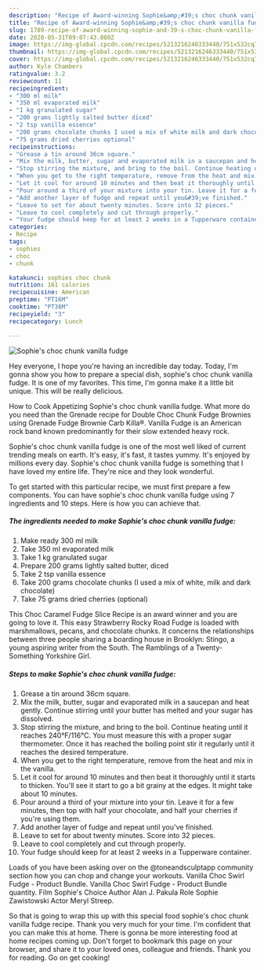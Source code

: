 ```yaml
---
description: "Recipe of Award-winning Sophie&amp;#39;s choc chunk vanilla fudge"
title: "Recipe of Award-winning Sophie&amp;#39;s choc chunk vanilla fudge"
slug: 1789-recipe-of-award-winning-sophie-and-39-s-choc-chunk-vanilla-fudge
date: 2020-05-31T09:07:43.080Z
image: https://img-global.cpcdn.com/recipes/5213216246333440/751x532cq70/sophies-choc-chunk-vanilla-fudge-recipe-main-photo.jpg
thumbnail: https://img-global.cpcdn.com/recipes/5213216246333440/751x532cq70/sophies-choc-chunk-vanilla-fudge-recipe-main-photo.jpg
cover: https://img-global.cpcdn.com/recipes/5213216246333440/751x532cq70/sophies-choc-chunk-vanilla-fudge-recipe-main-photo.jpg
author: Kyle Chambers
ratingvalue: 3.2
reviewcount: 11
recipeingredient:
- "300 ml milk"
- "350 ml evaporated milk"
- "1 kg granulated sugar"
- "200 grams lightly salted butter diced"
- "2 tsp vanilla essence"
- "200 grams chocolate chunks I used a mix of white milk and dark chocolate"
- "75 grams dried cherries optional"
recipeinstructions:
- "Grease a tin around 36cm square."
- "Mix the milk, butter, sugar and evaporated milk in a saucepan and heat gently. Continue stirring until your butter has melted and your sugar has dissolved."
- "Stop stirring the mixture, and bring to the boil. Continue heating until it reaches 240°F/116°C. You must measure this with a proper sugar thermometer. Once it has reached the boiling point stir it regularly until it reaches the desired temperature."
- "When you get to the right temperature, remove from the heat and mix in the vanilla."
- "Let it cool for around 10 minutes and then beat it thoroughly until it starts to thicken. You&#39;ll see it start to go a bit grainy at the edges. It might take about 10 minutes."
- "Pour around a third of your mixture into your tin. Leave it for a few minutes, then top with half your chocolate, and half your cherries if you&#39;re using them."
- "Add another layer of fudge and repeat until you&#39;ve finished."
- "Leave to set for about twenty minutes. Score into 32 pieces."
- "Leave to cool completely and cut through properly."
- "Your fudge should keep for at least 2 weeks in a Tupperware container."
categories:
- Recipe
tags:
- sophies
- choc
- chunk

katakunci: sophies choc chunk 
nutrition: 161 calories
recipecuisine: American
preptime: "PT16M"
cooktime: "PT38M"
recipeyield: "3"
recipecategory: Lunch

---
```



![Sophie&#39;s choc chunk vanilla fudge](https://img-global.cpcdn.com/recipes/5213216246333440/751x532cq70/sophies-choc-chunk-vanilla-fudge-recipe-main-photo.jpg)

Hey everyone, I hope you're having an incredible day today. Today, I'm gonna show you how to prepare a special dish, sophie&#39;s choc chunk vanilla fudge. It is one of my favorites. This time, I'm gonna make it a little bit unique. This will be really delicious.

How to Cook Appetizing Sophie&#39;s choc chunk vanilla fudge. What more do you need than the Grenade recipe for Double Choc Chunk Fudge Brownies using Grenade Fudge Brownie Carb Killa®. Vanilla Fudge is an American rock band known predominantly for their slow extended heavy rock.

Sophie&#39;s choc chunk vanilla fudge is one of the most well liked of current trending meals on earth. It's easy, it's fast, it tastes yummy. It's enjoyed by millions every day. Sophie&#39;s choc chunk vanilla fudge is something that I have loved my entire life. They're nice and they look wonderful.


To get started with this particular recipe, we must first prepare a few components. You can have sophie&#39;s choc chunk vanilla fudge using 7 ingredients and 10 steps. Here is how you can achieve that.

<!--inarticleads1-->

##### The ingredients needed to make Sophie&#39;s choc chunk vanilla fudge:

1. Make ready 300 ml milk
1. Take 350 ml evaporated milk
1. Take 1 kg granulated sugar
1. Prepare 200 grams lightly salted butter, diced
1. Take 2 tsp vanilla essence
1. Take 200 grams chocolate chunks (I used a mix of white, milk and dark chocolate)
1. Take 75 grams dried cherries (optional)


This Choc Caramel Fudge Slice Recipe is an award winner and you are going to love it. This easy Strawberry Rocky Road Fudge is loaded with marshmallows, pecans, and chocolate chunks. It concerns the relationships between three people sharing a boarding house in Brooklyn: Stingo, a young aspiring writer from the South. The Ramblings of a Twenty-Something Yorkshire Girl. 

<!--inarticleads2-->

##### Steps to make Sophie&#39;s choc chunk vanilla fudge:

1. Grease a tin around 36cm square.
1. Mix the milk, butter, sugar and evaporated milk in a saucepan and heat gently. Continue stirring until your butter has melted and your sugar has dissolved.
1. Stop stirring the mixture, and bring to the boil. Continue heating until it reaches 240°F/116°C. You must measure this with a proper sugar thermometer. Once it has reached the boiling point stir it regularly until it reaches the desired temperature.
1. When you get to the right temperature, remove from the heat and mix in the vanilla.
1. Let it cool for around 10 minutes and then beat it thoroughly until it starts to thicken. You&#39;ll see it start to go a bit grainy at the edges. It might take about 10 minutes.
1. Pour around a third of your mixture into your tin. Leave it for a few minutes, then top with half your chocolate, and half your cherries if you&#39;re using them.
1. Add another layer of fudge and repeat until you&#39;ve finished.
1. Leave to set for about twenty minutes. Score into 32 pieces.
1. Leave to cool completely and cut through properly.
1. Your fudge should keep for at least 2 weeks in a Tupperware container.


Loads of you have been asking over on the @toneandsculptapp community section how you can chop and change your workouts. Vanilla Choc Swirl Fudge - Product Bundle. Vanilla Choc Swirl Fudge - Product Bundle quantity. Film Sophie&#39;s Choice Author Alan J. Pakula Role Sophie Zawistowski Actor Meryl Streep. 

So that is going to wrap this up with this special food sophie&#39;s choc chunk vanilla fudge recipe. Thank you very much for your time. I'm confident that you can make this at home. There is gonna be more interesting food at home recipes coming up. Don't forget to bookmark this page on your browser, and share it to your loved ones, colleague and friends. Thank you for reading. Go on get cooking!
